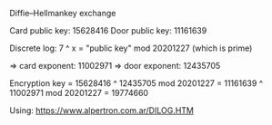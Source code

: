 Diffie–Hellmankey exchange

Card public key: 15628416
Door public key: 11161639

Discrete log: 7 ^ x = "public key" mod 20201227 (which is prime)

=> card exponent: 11002971
=> door exponent: 12435705

Encryption key	= 15628416 ^ 12435705 mod 20201227
				= 11161639 ^ 11002971 mod 20201227
				= 19774660

Using: <https://www.alpertron.com.ar/DILOG.HTM>
